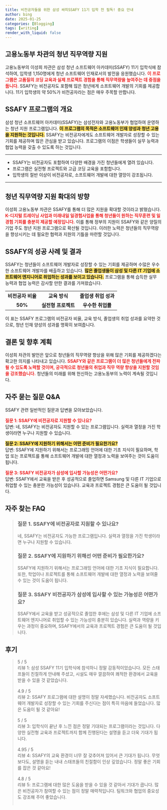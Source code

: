 ```yaml
---
title: 비전공자들을 위한 삼성 싸피SSAFY 11기 입학 전 필독! 중요 안내
author: bing
date: 2025-01-25
categories: [Blogging]
tags: [writing]
render_with_liquid: false
---
```



<h2 id='고용노동부_청년_직무역량_지원'>고용노동부 차관의 청년 직무역량 지원</h2>

<p>고용노동부의 이성희 차관은 삼성 청년 소프트웨어 아카데미(SSAFY) 11기 입학식에 참석하여, 입학생 1,150명에게 청년 소프트웨어 인재로서의 발전을 응원했습니다. <b><span style="color: #ee2323;">이 프로그램은 고품질의 코딩 교육과 실제 프로젝트 경험을 통해 직무역량을 높여주는 데 중점을 둡니다.</span></b> SSAFY는 비전공자도 포함해 많은 청년에게 소프트웨어 개발의 기회를 제공합니다. 11기 입학생의 약 50%가 비전공자라는 점은 매우 주목할 만합니다.</p>

<h2 id='SSAFY_프로그램_소개'>SSAFY 프로그램의 개요</h2>

<p>삼성 청년 소프트웨어 아카데미(SSAFY)는 삼성전자와 고용노동부가 협업하여 운영하는 청년 지원 프로그램입니다. <b><span style="background-color: #ffe066;">이 프로그램의 목적은 소프트웨어 인재 양성과 청년 고용을 지원하는 것입니다.</span></b> SSAFY는 비전공자에게도 소프트웨어 개발자로 성장할 수 있는 기회를 제공하며 많은 관심을 받고 있습니다. 프로그램의 이점은 학생들이 실무 능력과 협업 능력을 갖출 수 있도록 하는 것입니다.</p>

<hr />

<ul>
    <li>SSAFY는 비전공자도 포함하여 다양한 배경을 가진 청년들에게 열려 있습니다.</li>
    <li>프로그램은 실전형 프로젝트와 고급 코딩 교육을 포함합니다.</li>
    <li>입학생의 절반 이상이 비전공자로, 소프트웨어 개발에 대한 열망이 강조됩니다.</li>
</ul>

<hr />

<h2 id='청년_직무역량_지원의_확대'>청년 직무역량 지원 확대의 방향</h2>

<p>이성희 고용노동부 차관은 SSAFY를 통해 더 많은 지원을 확대할 것이라고 밝혔습니다. <b><span style="color: #ee2323;">K-디지털 트레이닝 사업과 미래내일 일경험사업을 통해 청년들이 원하는 직무훈련 및 일경험 기회를 충분히 제공할 예정입니다.</span></b> 이를 통해 정부의 지원이 SSAFY와 같은 양질의 기업 주도 청년 지원 프로그램으로 확산될 것입니다. 이러한 노력은 청년들의 직무역량을 향상시키는 데 필요한 협력과 지원의 기틀을 마련할 것입니다.</p>

<h2 id='SSAFY의_성공_사례'>SSAFY의 성공 사례 및 결과</h2>

<p>SSAFY는 청년들이 소프트웨어 개발자로 성장할 수 있는 기회를 제공하며 수많은 우수한 소프트웨어 개발자를 배출하고 있습니다. <b><span style="background-color: #ffe066;">많은 졸업생들이 삼성 및 다른 IT 기업에 소프트웨어 엔지니어로 취업하는 성과를 보이고 있습니다.</span></b> 프로그램을 통해 습득한 실무 능력과 협업 능력은 감사할 만한 결과를 가져왔습니다.</p>

<table>
    <tr>
        <td style="text-align: center; height: 17px;"><b>비전공자 비율</b></td>
        <td style="text-align: center; height: 17px;"><b>교육 방식</b></td>
        <td style="text-align: center; height: 17px;"><b>졸업생 취업 성과</b></td>
    </tr>
    <tr>
        <td style="text-align: center; height: 17px;"><b>50%</b></td>
        <td style="text-align: center; height: 17px;"><b>실전형 프로젝트</b></td>
        <td style="text-align: center; height: 17px;"><b>우수한 취업률</b></td>
    </tr>
</table>

<p>이 표는 SSAFY 프로그램의 비전공자 비율, 교육 방식, 졸업생의 취업 성과를 요약한 것으로, 청년 인재 양성의 성과를 명확히 보여줍니다.</p>

<h2 id='결론'>결론 및 향후 계획</h2>

<p>이성희 차관의 발언은 앞으로 청년들의 직무역량 향상을 위해 많은 기회를 제공하겠다는 확고한 의지를 나타내고 있습니다. <b><span style="color: #ee2323;">SSAFY와 같은 프로그램이 더 많은 청년들에게 전파될 수 있도록 노력할 것이며, 궁극적으로 청년들의 취업과 직무 역량 향상을 지원할 것임을 강조했습니다.</span></b> 청년들의 미래를 위해 헌신하는 고용노동부의 노력이 계속될 것입니다.</p>

<h2 id='자주_묻는_질문_QNA'>자주 묻는 질문 Q&A</h2>

<p>SSAFY 관련 일반적인 질문과 답변을 모아보았습니다.</p>

<p><b><span style="color: #ee2323;">질문 1: SSAFY에 비전공자로 지원할 수 있나요?</span></b><br>답변: 네, SSAFY는 비전공자도 지원할 수 있는 프로그램입니다. 실력과 열정을 가진 학생이라면 누구나 지원할 수 있습니다.</p>

<p><b><span style="background-color: #ffe066;">질문 2: SSAFY에 지원하기 위해서는 어떤 준비가 필요한가요?</span></b><br>답변: SSAFY에 지원하기 위해서는 프로그래밍 언어에 대한 기초 지식이 필요하며, 학업 또는 프로젝트를 통해 소프트웨어 개발에 대한 열정과 노력을 보여주는 것이 도움이 됩니다.</p>

<p><b><span style="color: #ee2323;">질문 3: SSAFY 비전공자가 삼성에 입사할 가능성은 어떤가요?</span></b><br>답변: SSAFY에서 교육을 받은 후 성공적으로 졸업하면 Samsung 및 다른 IT 기업으로 취업할 수 있는 충분한 가능성이 있습니다. 교육과 프로젝트 경험은 큰 도움이 될 것입니다.</p>


<h2 id='자주_찾는_FAQ'>자주 찾는 FAQ</h2>
<div itemscope="" itemtype="https://schema.org/FAQPage">
<blockquote>
<div itemscope="" itemprop="mainEntity" itemtype="https://schema.org/Question">
<h3 itemprop="name">질문 1. SSAFY에 비전공자로 지원할 수 있나요?</h3>
<div itemscope="" itemprop="acceptedAnswer" itemtype="https://schema.org/Answer">
<span itemprop="text">
<p>네, SSAFY는 비전공자도 가능한 프로그램입니다. 실력과 열정을 가진 학생이라면 누구나 지원할 수 있습니다.</p>
</span>
</div>
</div>
<div itemscope="" itemprop="mainEntity" itemtype="https://schema.org/Question">
<h3 itemprop="name">질문 2. SSAFY에 지원하기 위해선 어떤 준비가 필요한가요?</h3>
<div itemscope="" itemprop="acceptedAnswer" itemtype="https://schema.org/Answer">
<span itemprop="text">
<p>SSAFY에 지원하기 위해서는 프로그래밍 언어에 대한 기초 지식이 필요합니다. 또한, 학업이나 프로젝트를 통해 소프트웨어 개발에 대한 열정과 노력을 보여줄 수 있는 것이 도움이 됩니다.</p>
</span>
</div>
</div>
<div itemscope="" itemprop="mainEntity" itemtype="https://schema.org/Question">
<h3 itemprop="name">질문 3. SSAFY 비전공자가 삼성에 입사할 수 있는 가능성은 어떤가요?</h3>
<div itemscope="" itemprop="acceptedAnswer" itemtype="https://schema.org/Answer">
<span itemprop="text">
<p>SSAFY에서 교육을 받고 성공적으로 졸업한 후에는 삼성 및 다른 IT 기업에 소프트웨어 엔지니어로 취업할 수 있는 가능성이 충분히 있습니다. 실력과 역량을 키우는 과정이 중요하며, SSAFY에서의 교육과 프로젝트 경험은 큰 도움이 될 것입니다.</p>
</span>
</div>
</div>
</blockquote>
</div>
<h2 id='후기'>후기</h2>
<div itemscope itemtype="https://schema.org/Product">
  <blockquote>
  <div itemprop="review" itemscope itemtype="https://schema.org/Review">
      <div itemprop="reviewRating" itemscope itemtype="https://schema.org/Rating"> <span itemprop="ratingValue">5</span> / <span itemprop="bestRating">5</span> </div>
      <span itemprop="reviewBody">리뷰 1: 삼성 SSAFY 11기 입학식에 참석하니 정말 감동적이었습니다. 모든 스태프들이 친절하게 안내해 주셨고, 시설도 매우 깔끔하여 쾌적한 환경에서 교육을 받을 수 있을 것 같았습니다.</span>
  </div>
  <br>
  <div itemprop="review" itemscope itemtype="https://schema.org/Review">
      <div itemprop="reviewRating" itemscope itemtype="https://schema.org/Rating"> <span itemprop="ratingValue">4.9</span> / <span itemprop="bestRating">5</span> </div>
      <span itemprop="reviewBody">리뷰 2: SSAFY 프로그램에 대한 설명이 정말 자세했습니다. 비전공자도 소프트웨어 개발자로 성장할 수 있는 기회를 주신다는 점이 특히 마음에 들었습니다. 많은 도움이 될 것 같아요!</span>
  </div>
  <br>
  <div itemprop="review" itemscope itemtype="https://schema.org/Review">
      <div itemprop="reviewRating" itemscope itemtype="https://schema.org/Rating"> <span itemprop="ratingValue">5</span> / <span itemprop="bestRating">5</span> </div>
      <span itemprop="reviewBody">리뷰 3: 입학식이 끝난 후 느낀 점은 정말 기대되는 프로그램이라는 것입니다. 다양한 실전형 교육과 프로젝트까지 함께 진행된다는 설명을 듣고 더욱 기대가 됩니다.</span>
  </div>
  <br>
  <div itemprop="review" itemscope itemtype="https://schema.org/Review">
      <div itemprop="reviewRating" itemscope itemtype="https://schema.org/Rating"> <span itemprop="ratingValue">4.95</span> / <span itemprop="bestRating">5</span> </div>
      <span itemprop="reviewBody">리뷰 4: SSAFY의 교육 환경이 너무 잘 갖추어져 있어서 큰 기대가 됩니다. 무엇보다도, 설명을 듣는 내내 스태프들의 친절함이 인상 깊었습니다. 정말 좋은 기회를 잡은 것 같아요!</span>
  </div>
  <br>
  <div itemprop="review" itemscope itemtype="https://schema.org/Review">
      <div itemprop="reviewRating" itemscope itemtype="https://schema.org/Rating"> <span itemprop="ratingValue">4.8</span> / <span itemprop="bestRating">5</span> </div>
      <span itemprop="reviewBody">리뷰 5: 프로그램에 대한 많은 도움을 받을 수 있을 것 같아서 기대가 큽니다. 많은 비전공자가 참여할 수 있는 점이 정말 매력적입니다. 팀워크와 협업의 중요성도 강조해 주어 좋았습니다.</span>
  </div>
  <br>
  </blockquote>
</div>
